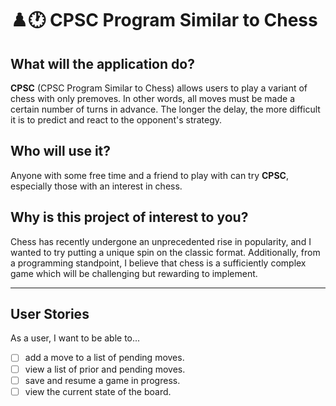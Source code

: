 # :chess_pawn::clock1: CPSC Program Similar to Chess

## What will the application do?
**CPSC** (CPSC Program Similar to Chess) allows users to play a variant of chess with only premoves. In other words, all moves must be made a certain number of turns in advance. The longer the delay, the more difficult it is to predict and react to the opponent's strategy.

## Who will use it?
Anyone with some free time and a friend to play with can try **CPSC**, especially those with an interest in chess.

## Why is this project of interest to you?
Chess has recently undergone an unprecedented rise in popularity, and I wanted to try putting a unique spin on the classic format. Additionally, from a programming standpoint, I believe that chess is a sufficiently complex game which will be challenging but rewarding to implement.

---

## User Stories
As a user, I want to be able to...
- [ ] add a move to a list of pending moves.
- [ ] view a list of prior and pending moves.
- [ ] save and resume a game in progress.
- [ ] view the current state of the board.
